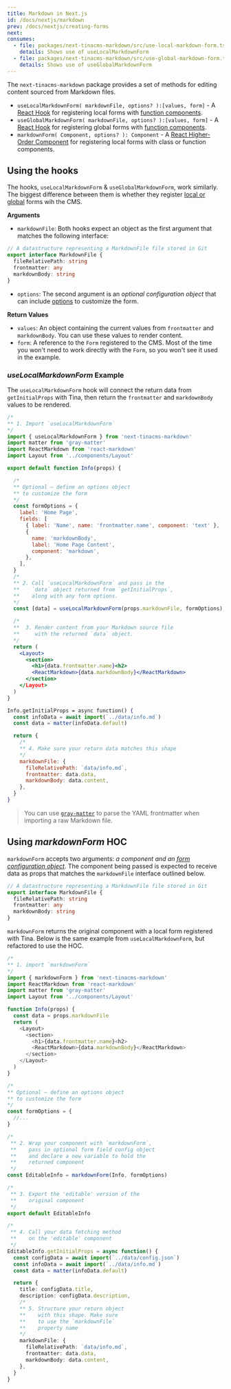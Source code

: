 ```yaml
---
title: Markdown in Next.js
id: /docs/nextjs/markdown
prev: /docs/nextjs/creating-forms
next:
consumes:
  - file: packages/next-tinacms-markdown/src/use-local-markdown-form.ts
    details: Shows use of useLocalMarkdownForm
  - file: packages/next-tinacms-markdown/src/use-global-markdown-form.ts
    details: Shows use of useGlobalMarkdownForm
---
```


The `next-tinacms-markdown` package provides a set of methods for editing content sourced from Markdown files.

- `useLocalMarkdownForm( markdownFile, options? ):[values, form]` - A [React Hook](https://reactjs.org/docs/hooks-intro.html) for registering local forms with [function components](https://reactjs.org/docs/components-and-props.html#function-and-class-components).
- `useGlobalMarkdownForm( markdownFile, options? ):[values, form]` - A [React Hook](https://reactjs.org/docs/hooks-intro.html) for registering global forms with [function components](https://reactjs.org/docs/components-and-props.html#function-and-class-components).
- `markdownForm( Component, options? ): Component` - A [React Higher-Order Component](https://reactjs.org/docs/higher-order-components.html) for registering local forms with class or function components.

## Using the hooks

The hooks, `useLocalMarkdownForm` & `useGlobalMarkdownForm`, work similarly. The biggest difference between them is whether they register [local or global](https://tinacms.org/docs/forms) forms wih the CMS.

**Arguments**

- `markdownFile`: Both hooks expect an object as the first argument that matches the following interface:

```typescript
// A datastructure representing a MarkdownFile file stored in Git
export interface MarkdownFile {
  fileRelativePath: string
  frontmatter: any
  markdownBody: string
}
```

- `options`: The second argument is an _optional configuration object_ that can include [options](https://tinacms.org/docs/gatsby/markdown/#customizing-remark-forms) to customize the form.

**Return Values**

- `values`: An object containing the current values from `frontmatter` and `markdownBody`. You can use these values to render content.
- `form`: A reference to the `Form` registered to the CMS. Most of the time you won't need to work directly with the `Form`, so you won't see it used in the example.

### _useLocalMarkdownForm_ Example

The `useLocalMarkdownForm` hook will connect the return data from `getInitialProps` with Tina, then return the `frontmatter` and `markdownBody` values to be rendered.

```jsx
/*
** 1. Import `useLocalMarkdownForm`
*/
import { useLocalMarkdownForm } from 'next-tinacms-markdown'
import matter from 'gray-matter'
import ReactMarkdown from 'react-markdown'
import Layout from '../components/Layout'

export default function Info(props) {

  /*
  ** Optional — define an options object
  ** to customize the form
  */
  const formOptions = {
    label: 'Home Page',
    fields: [
      { label: 'Name', name: 'frontmatter.name', component: 'text' },
      {
        name: 'markdownBody',
        label: 'Home Page Content',
        component: 'markdown',
      },
    ],
  }
  /*
  ** 2. Call `useLocalMarkdownForm` and pass in the
  **    `data` object returned from `getInitialProps`,
  **    along with any form options.
  */
  const [data] = useLocalMarkdownForm(props.markdownFile, formOptions)

  /*
  **  3. Render content from your Markdown source file
  **     with the returned `data` object.
  */
  return (
    <Layout>
      <section>
        <h1>{data.frontmatter.name}<h2>
        <ReactMarkdown>{data.markdownBody}</ReactMarkdown>
      </section>
    </Layout>
  )
}

Info.getInitialProps = async function() {
  const infoData = await import(`../data/info.md`)
  const data = matter(infoData.default)

  return {
    /*
    ** 4. Make sure your return data matches this shape
    */
    markdownFile: {
      fileRelativePath: `data/info.md`,
      frontmatter: data.data,
      markdownBody: data.content,
    },
  }
}
```

> You can use [`gray-matter`](https://github.com/jonschlinkert/gray-matter) to parse the YAML frontmatter when importing a raw Markdown file.

## Using _markdownForm_ HOC

`markdownForm` accepts two arguments: _a component and an [form configuration object](https://tinacms.org/docs/gatsby/markdown/#customizing-remark-forms)_. The component being passed is expected to receive data as props that matches the `markdownFile` interface outlined below.

```typescript
// A datastructure representing a MarkdownFile file stored in Git
export interface MarkdownFile {
  fileRelativePath: string
  frontmatter: any
  markdownBody: string
}
```

`markdownForm` returns the original component with a local form registered with Tina. Below is the same example from `useLocalMarkdownForm`, but refactored to use the HOC.

```ts
/*
** 1. import `markdownForm`
*/
import { markdownForm } from 'next-tinacms-markdown'
import ReactMarkdown from 'react-markdown'
import matter from 'gray-matter'
import Layout from '../components/Layout'

function Info(props) {
  const data = props.markdownFile
  return (
    <Layout>
      <section>
        <h1>{data.frontmatter.name}<h2>
        <ReactMarkdown>{data.markdownBody}</ReactMarkdown>
      </section>
    </Layout>
  )
}

/*
** Optional — define an options object
** to customize the form
*/
const formOptions = {
  //...
}

/*
 ** 2. Wrap your component with `markdownForm`,
 **    pass in optional form field config object
 **    and declare a new variable to hold the
 **    returned component
 */
const EditableInfo = markdownForm(Info, formOptions)

/*
 ** 3. Export the 'editable' version of the
 **    original component
 */
export default EditableInfo

/*
 ** 4. Call your data fetching method
 **    on the 'editable' component
 */
EditableInfo.getInitialProps = async function() {
  const configData = await import(`../data/config.json`)
  const infoData = await import(`../data/info.md`)
  const data = matter(infoData.default)

  return {
    title: configData.title,
    description: configData.description,
    /*
    ** 5. Structure your return object
    **    with this shape. Make sure
    **    to use the `markdownFile`
    **    property name
    */
    markdownFile: {
      fileRelativePath: `data/info.md`,
      frontmatter: data.data,
      markdownBody: data.content,
    },
  }
}
```
